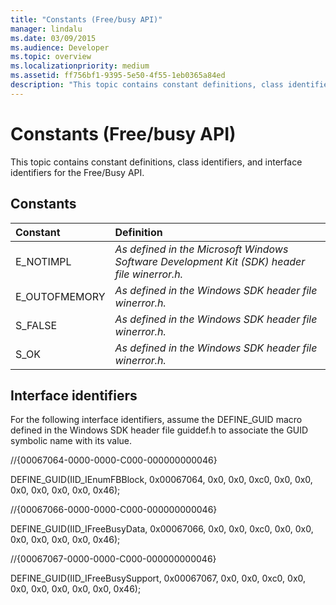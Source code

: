 ```yaml
---
title: "Constants (Free/busy API)"
manager: lindalu
ms.date: 03/09/2015
ms.audience: Developer
ms.topic: overview
ms.localizationpriority: medium
ms.assetid: ff756bf1-9395-5e50-4f55-1eb0365a84ed
description: "This topic contains constant definitions, class identifiers, and interface identifiers for the Free/Busy API."
---
```


# Constants (Free/busy API)

This topic contains constant definitions, class identifiers, and interface identifiers for the Free/Busy API.
  
## Constants

|**Constant**|**Definition**|
|:-----|:-----|
|E_NOTIMPL  <br/> | *As defined in the Microsoft Windows Software Development Kit (SDK) header file winerror.h.*  <br/> |
|E_OUTOFMEMORY  <br/> | *As defined in the Windows SDK header file winerror.h.*  <br/> |
|S_FALSE  <br/> | *As defined in the Windows SDK header file winerror.h.*  <br/> |
|S_OK  <br/> | *As defined in the Windows SDK header file winerror.h.*  <br/> |
   
## Interface identifiers

For the following interface identifiers, assume the DEFINE_GUID macro defined in the Windows SDK header file guiddef.h to associate the GUID symbolic name with its value.
  
//{00067064-0000-0000-C000-000000000046}
  
DEFINE_GUID(IID_IEnumFBBlock, 0x00067064, 0x0, 0x0, 0xc0, 0x0, 0x0, 0x0, 0x0, 0x0, 0x0, 0x46);
  
//{00067066-0000-0000-C000-000000000046}
  
DEFINE_GUID(IID_IFreeBusyData, 0x00067066, 0x0, 0x0, 0xc0, 0x0, 0x0, 0x0, 0x0, 0x0, 0x0, 0x46);
  
//{00067067-0000-0000-C000-000000000046}
  
DEFINE_GUID(IID_IFreeBusySupport, 0x00067067, 0x0, 0x0, 0xc0, 0x0, 0x0, 0x0, 0x0, 0x0, 0x0, 0x46);
  

